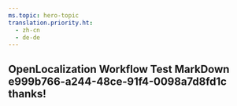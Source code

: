 ```yaml
---
ms.topic: hero-topic
translation.priority.ht: 
  - zh-cn
  - de-de
---
```

## OpenLocalization Workflow Test MarkDown e999b766-a244-48ce-91f4-0098a7d8fd1c thanks!
